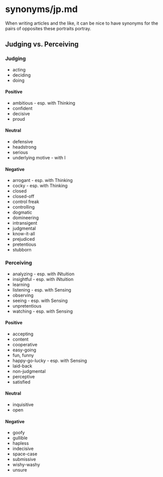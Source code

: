 
# synonyms/jp.md

When writing articles and the like, it can be nice to have synonyms for the pairs of opposites
these portraits portray.


## Judging vs. Perceiving

### Judging
- acting
- deciding
- doing

#### Positive
- ambitious - esp. with Thinking
- confident
- decisive
- proud

#### Neutral
- defensive
- headstrong
- serious
- underlying motive - with I

#### Negative
- arrogant - esp. with Thinking
- cocky - esp. with Thinking
- closed
- closed-off
- control freak
- controlling
- dogmatic
- domineering
- intransigent
- judgmental
- know-it-all
- prejudiced
- pretentious
- stubborn


### Perceiving
- analyzing - esp. with iNtuition
- insightful - esp. with iNtuition
- learning
- listening - esp. with Sensing
- observing
- seeing - esp. with Sensing
- unpretentious
- watching - esp. with Sensing

#### Positive
- accepting
- content
- cooperative
- easy-going
- fun, funny
- happy-go-lucky - esp. with Sensing
- laid-back
- non-judgmental
- perceptive
- satisfied

#### Neutral
- inquisitive
- open

#### Negative
- goofy
- gullible
- hapless
- indecisive
- space-case
- submissive
- wishy-washy
- unsure

